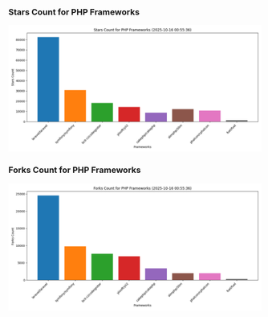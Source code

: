 ### Stars Count for PHP Frameworks

![Stars Chart](./archive/charts/20251016005536_stars_count.png)

### Forks Count for PHP Frameworks

![Forks Chart](./archive/charts/20251016005536_forks_count.png)

